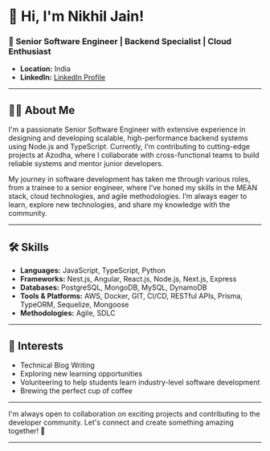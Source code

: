 # 👋 Hi, I'm Nikhil Jain!

### 🚀 Senior Software Engineer | Backend Specialist | Cloud Enthusiast

- **Location:** India
- **LinkedIn:** [LinkedIn Profile](https://www.linkedin.com/in/nikhil-jain-5a5a991b9)  

---

## 👨‍💻 About Me

I'm a passionate Senior Software Engineer with extensive experience in designing and developing scalable, high-performance backend systems using Node.js and TypeScript. Currently, I’m contributing to cutting-edge projects at Azodha, where I collaborate with cross-functional teams to build reliable systems and mentor junior developers.

My journey in software development has taken me through various roles, from a trainee to a senior engineer, where I’ve honed my skills in the MEAN stack, cloud technologies, and agile methodologies. I’m always eager to learn, explore new technologies, and share my knowledge with the community.

---

## 🛠️ Skills

- **Languages:** JavaScript, TypeScript, Python
- **Frameworks:** Nest.js, Angular, React.js, Node.js, Next.js, Express
- **Databases:** PostgreSQL, MongoDB, MySQL, DynamoDB
- **Tools & Platforms:** AWS, Docker, GIT, CI/CD, RESTful APIs, Prisma, TypeORM, Sequelize, Mongoose
- **Methodologies:** Agile, SDLC

---

## 🌱 Interests

- Technical Blog Writing
- Exploring new learning opportunities
- Volunteering to help students learn industry-level software development
- Brewing the perfect cup of coffee

---

I'm always open to collaboration on exciting projects and contributing to the developer community. Let's connect and create something amazing together! 🚀

--- 
